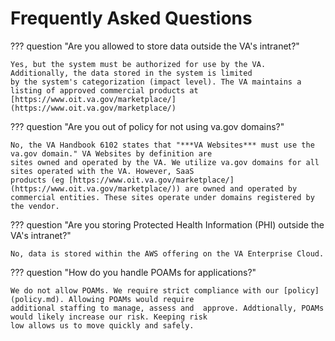 # Frequently Asked Questions

??? question "Are you allowed to store data outside the VA's intranet?"

    Yes, but the system must be authorized for use by the VA. Additionally, the data stored in the system is limited
    by the system's categorization (impact level). The VA maintains a listing of approved commercial products at
    [https://www.oit.va.gov/marketplace/](https://www.oit.va.gov/marketplace/)

??? question "Are you out of policy for not using va.gov domains?"

    No, the VA Handbook 6102 states that "***VA Websites*** must use the va.gov domain." VA Websites by definition are 
    sites owned and operated by the VA. We utilize va.gov domains for all sites operated with the VA. However, SaaS 
    products (eg [https://www.oit.va.gov/marketplace/](https://www.oit.va.gov/marketplace/)) are owned and operated by 
    commercial entities. These sites operate under domains registered by the vendor.

??? question "Are you storing Protected Health Information (PHI) outside the VA's intranet?"

    No, data is stored within the AWS offering on the VA Enterprise Cloud.

??? question "How do you handle POAMs for applications?"

    We do not allow POAMs. We require strict compliance with our [policy](policy.md). Allowing POAMs would require 
    additional staffing to manage, assess and  approve. Addtionally, POAMs would likely increase our risk. Keeping risk 
    low allows us to move quickly and safely.

